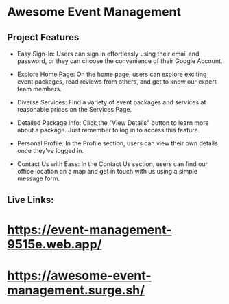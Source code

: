 # Awesome Event Management

## Project Features

- Easy Sign-In: Users can sign in effortlessly using their email and password, or they can choose the convenience of their Google Account.

- Explore Home Page: On the home page, users can explore exciting event packages, read reviews from others, and get to know our expert team members.

- Diverse Services: Find a variety of event packages and services at reasonable prices on the Services Page.

- Detailed Package Info: Click the "View Details" button to learn more about a package. Just remember to log in to access this feature.

- Personal Profile: In the Profile section, users can view their own details once they've logged in.

- Contact Us with Ease: In the Contact Us section, users can find our office location on a map and get in touch with us using a simple message form.


## Live Links: 
# https://event-management-9515e.web.app/ 
# https://awesome-event-management.surge.sh/ 